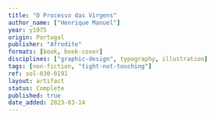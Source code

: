 ```yaml
---
title: "O Processo das Virgens"
author_name: ["Henrique Manuel"]
year: y1975
origin: Portugal
publisher: "Afrodite"
formats: [book, book-cover]
disciplines: ["graphic-design", typography, illustration]
tags: [non-fiction, "tight-not-touching"]
ref: sol-030-0191
layout: artifact
status: Complete
published: true
date_added: 2023-03-14
---
```

